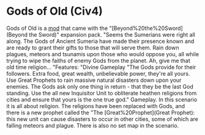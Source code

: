# Gods of Old (Civ4)

Gods of Old is a [mod](mod) that came with the "[Beyond%20the%20Sword](Beyond the Sword)" expansion pack.
"Seems the Sumerians were right all along. The Gods of Ancient Sumeria have made their presence known and are ready to grant their gifts to those that will serve them. Rain down plagues, meteors and tsunamis upon those who would oppose you, all while trying to wipe the faiths of enemy Gods from the planet. Ah, give me that old time religion...
"Features:
"Divine Gameplay
"The Gods provide for their followers. Extra food, great wealth, unbelievable power, they're all yours. Use Great Prophets to rain massive natural disasters down upon your enemies. The Gods ask only one thing in return - that they be the last God standing. Use the all new Inquisitor Unit to obliterate heathen religions from cities and ensure that yours is the one true god."
Gameplay.
In this scenario it is all about religion. The religions have been replaced with Gods, and there is a new prophet called the "The [Great%20Prophet](Great Prophet): this new unit can cause disasters to occur in other cities, some of which are falling meteors and plague. There is also no set map in the scenario.